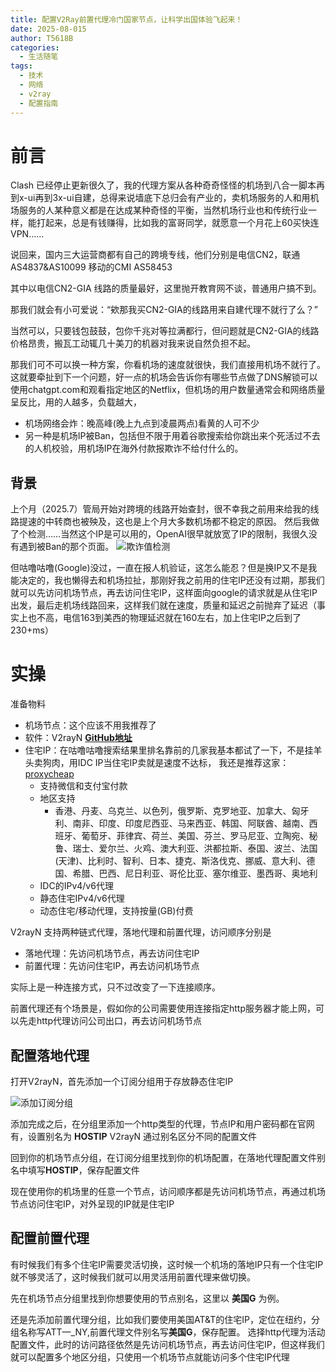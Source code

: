 ```yaml
---
title: 配置V2Ray前置代理冷门国家节点，让科学出国体验飞起来！
date: 2025-08-015
author: T5618B
categories:
  - 生活随笔
tags:
  - 技术
  - 网络
  - v2ray
  - 配置指南
---
```


# 前言

Clash 已经停止更新很久了，我的代理方案从各种奇奇怪怪的机场到八合一脚本再到x-ui再到3x-ui自建，总得来说墙底下总归会有产业的，卖机场服务的人和用机场服务的人某种意义都是在达成某种奇怪的平衡，当然机场行业也和传统行业一样，能打起来，总是有钱赚得，比如我的富哥同学，就愿意一个月花上60买快连VPN……

说回来，国内三大运营商都有自己的跨境专线，他们分别是电信CN2，联通AS4837&AS10099 移动的CMI AS58453

其中以电信CN2-GIA 线路的质量最好，这里抛开教育网不谈，普通用户搞不到。

那我们就会有小可爱说：“欸那我买CN2-GIA的线路用来自建代理不就行了么？”

当然可以，只要钱包鼓鼓，包你千兆对等拉满都行，但问题就是CN2-GIA的线路价格昂贵，搬瓦工动辄几十美刀的机器对我来说自然负担不起。

那我们可不可以换一种方案，你看机场的速度就很快，我们直接用机场不就行了。这就要牵扯到下一个问题，好一点的机场会告诉你有哪些节点做了DNS解锁可以使用chatgpt.com和观看指定地区的Netflix，但机场的用户数量通常会和网络质量呈反比，用的人越多，负载越大，
- 机场网络会炸：晚高峰(晚上九点到凌晨两点)看黄的人可不少
- 另一种是机场IP被Ban，包括但不限于用着谷歌搜索给你跳出来个死活过不去的人机校验，用机场IP在海外付款报欺诈不给付什么的。



##  背景
上个月（2025.7）管局开始对跨境的线路开始查封，很不幸我之前用来给我的线路提速的中转商也被殃及，这也是上个月大多数机场都不稳定的原因。
然后我做了个检测……当然这个IP是可以用的，OpenAI很早就放宽了IP的限制，我很久没有遇到被Ban的那个页面。
![欺诈值检测](image.png)

但咕噜咕噜(Google)没过，一直在报人机验证，这怎么能忍？但是换IP又不是我能决定的，我也懒得去和机场拉扯，那刚好我之前用的住宅IP还没有过期，那我们就可以先访问机场节点，再去访问住宅IP，这样面向google的请求就是从住宅IP出发，最后走机场线路回来，这样我们就在速度，质量和延迟之前抛弃了延迟（事实上也不高，电信163到美西的物理延迟就在160左右，加上住宅IP之后到了230+ms）

# 实操

准备物料
- 机场节点：这个应该不用我推荐了
- 软件：V2rayN  **[GitHub地址](https://github.com/2dust/v2rayN)**
- 住宅IP：在咕噜咕噜搜索结果里排名靠前的几家我基本都试了一下，不是挂羊头卖狗肉，用IDC IP当住宅IP卖就是速度不达标，
    我还是推荐这家：[proxycheap](https://app.proxy-cheap.com/r/yUOKKT)
    - 支持微信和支付宝付款
    - 地区支持
        - 香港、丹麦、乌克兰、以色列，俄罗斯、克罗地亚、加拿大、匈牙利、南非、印度、印度尼西亚、马来西亚、韩国、阿联酋、越南、西班牙、葡萄牙、菲律宾、荷兰、美国、芬兰、罗马尼亚、立陶宛、秘鲁、瑞士、爱尔兰、火鸡、澳大利亚、洪都拉斯、泰国、波兰、法国(天津)、比利时、智利、日本、捷克、斯洛伐克、挪威、意大利、德国、希腊、巴西、尼日利亚、哥伦比亚、塞尔维亚、墨西哥、奥地利
    - IDC的IPv4/v6代理
    - 静态住宅IPv4/v6代理
    - 动态住宅/移动代理，支持按量(GB)付费

V2rayN 支持两种链式代理，落地代理和前置代理，访问顺序分别是
- 落地代理：先访问机场节点，再去访问住宅IP
- 前置代理：先访问住宅IP，再去访问机场节点

实际上是一种连接方式，只不过改变了一下连接顺序。

前置代理还有个场景是，假如你的公司需要使用连接指定http服务器才能上网，可以先走http代理访问公司出口，再去访问机场节点

## 配置落地代理

打开V2rayN，首先添加一个订阅分组用于存放静态住宅IP


![添加订阅分组](image-1.png)

添加完成之后，在分组里添加一个http类型的代理，节点IP和用户密码都在官网有，设置别名为 **HOSTIP** V2rayN 通过别名区分不同的配置文件

回到你的机场节点分组，在订阅分组里找到你的机场配置，在落地代理配置文件别名中填写**HOSTIP**，保存配置文件

现在使用你的机场里的任意一个节点，访问顺序都是先访问机场节点，再通过机场节点访问住宅IP，对外呈现的IP就是住宅IP

## 配置前置代理

有时候我们有多个住宅IP需要灵活切换，这时候一个机场的落地IP只有一个住宅IP就不够灵活了，这时候我们就可以用灵活用前置代理来做切换。

先在机场节点分组里找到你想要使用的节点别名，这里以 **美国G** 为例。

还是先添加前置代理分组，比如我们要使用美国AT&T的住宅IP，定位在纽约，分组名称写ATT—_NY,前置代理文件别名写**美国G**，保存配置。
选择http代理为活动配置文件，此时的访问路径依然是先访问机场节点，再去访问住宅IP，但这样我们就可以配置多个地区分组，只使用一个机场节点就能访问多个住宅IP代理